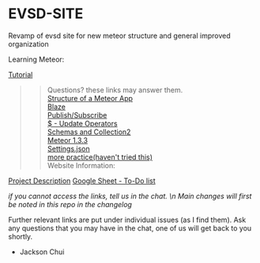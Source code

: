 # EVSD-SITE

Revamp of evsd site for new meteor structure and general improved organization

Learning Meteor:

[Tutorial](https://www.meteor.com/tutorials/blaze/creating-an-app)

>>Questions? these links may answer them.<br />
[Structure of a Meteor App](https://guide.meteor.com/structure.html)<br />
[Blaze](https://guide.meteor.com/blaze.html)<br />
[Publish/Subscribe](https://themeteorchef.com/snippets/publication-and-subscription-patterns/)<br />
[$ - Update Operators](https://docs.mongodb.com/manual/reference/operator/update/)<br />
[Schemas and Collection2](https://themeteorchef.com/snippets/using-the-collection2-package/#tmc-validating-against-schemas)<br />
[Meteor 1.3.3](http://info.meteor.com/blog/announcing-meteor-1.3.3)<br />
[Settings.json](http://info.meteor.com/blog/the-meteor-chef-making-use-of-settings-json)<br />
[more practice(haven't tried this)](http://meteortips.com/first-meteor-tutorial/)<br />
Website Information:<br />

[Project Description](https://docs.google.com/document/d/1YZtRMjXB-ZKS6Z1dbdlL0g6_8Q7OefvkEhzMN2b49Jc/edit?usp=sharing)
[Google Sheet - To-Do list](https://docs.google.com/spreadsheets/d/1P9qT0ShtlaujTTsu9kDYTrNuwPl9PcakPj11Q4IjE4E/edit#gid=0)

*if you cannot access the links, tell us in the chat. \n Main changes will first be noted in this repo in the changelog*

Further relevant links are put under individual issues (as I find them).
Ask any questions that you may have in the chat, one of us will get back to you shortly.

- Jackson Chui
